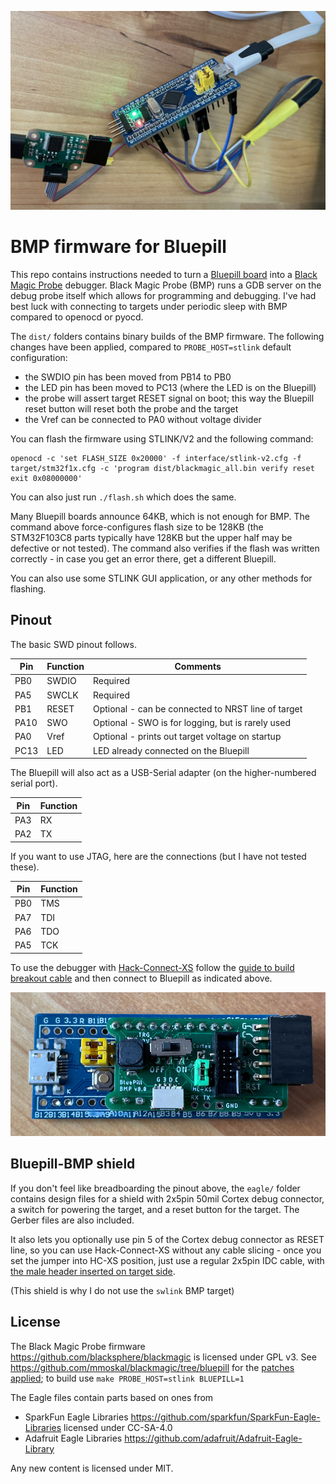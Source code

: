 ![Image of Bluepill used as a BMP debugger](img/bluepill-in-action.jpg)

# BMP firmware for Bluepill

This repo contains instructions needed to turn a [Bluepill board](https://stm32-base.org/boards/STM32F103C8T6-Blue-Pill.html)
into a [Black Magic Probe](https://github.com/blacksphere/blackmagic/wiki) debugger.
Black Magic Probe (BMP) runs a GDB server on the debug probe itself which allows for programming and debugging.
I've had best luck with connecting to targets under periodic sleep with BMP compared to openocd or pyocd.

The `dist/` folders contains binary builds of the BMP firmware.
The following changes have been applied, compared to `PROBE_HOST=stlink` default configuration:
* the SWDIO pin has been moved from PB14 to PB0
* the LED pin has been moved to PC13 (where the LED is on the Bluepill)
* the probe will assert target RESET signal on boot; this way the Bluepill reset button will reset both the probe and the target
* the Vref can be connected to PA0 without voltage divider

You can flash the firmware using STLINK/V2 and the following command:

```
openocd -c 'set FLASH_SIZE 0x20000' -f interface/stlink-v2.cfg -f target/stm32f1x.cfg -c 'program dist/blackmagic_all.bin verify reset exit 0x08000000'
```

You can also just run `./flash.sh` which does the same.

Many Bluepill boards announce 64KB, which is not enough for BMP.
The command above force-configures flash size to be 128KB
(the STM32F103C8 parts typically have 128KB but the upper half may be defective or not tested).
The command also verifies if the flash was written correctly - in case you get an error there, get a different Bluepill.

You can also use some STLINK GUI application, or any other methods for flashing.

## Pinout

The basic SWD pinout follows.

|Pin |Function| Comments
|----|--------| ------------
|PB0 |SWDIO   | Required
|PA5 |SWCLK   | Required
|PB1 |RESET   | Optional - can be connected to NRST line of target
|PA10|SWO     | Optional - SWO is for logging, but is rarely used
|PA0 |Vref    | Optional - prints out target voltage on startup
|PC13|LED     | LED already connected on the Bluepill

The Bluepill will also act as a USB-Serial adapter (on the higher-numbered serial port).

|Pin |Function|
|----|--------|
|PA3 |RX      |
|PA2 |TX      |

If you want to use JTAG, here are the connections (but I have not tested these).

|Pin |Function|
|----|--------|
|PB0 |TMS     |
|PA7 |TDI     |
|PA6 |TDO     |
|PA5 |TCK     |

To use the debugger with [Hack-Connect-XS](https://arcade.makecode.com/hardware/dbg)
follow the [guide to build breakout cable](https://arcade.makecode.com/hardware/dbg#breakout-cable)
and then connect to Bluepill as indicated above.

![Bluepill BMP shield assembled](img/bluepill-bmp-shield.jpg)

## Bluepill-BMP shield

If you don't feel like breadboarding the pinout above,
the `eagle/` folder contains design files for a shield with 2x5pin 50mil Cortex debug connector,
a switch for powering the target, and a reset button for the target.
The Gerber files are also included.

It also lets you optionally use pin 5 of the Cortex debug connector as RESET line,
so you can use Hack-Connect-XS without any cable slicing - once you set the jumper into HC-XS position,
just use a regular 2x5pin IDC cable, with
[the male header inserted on target side](https://arcade.makecode.com/hardware/dbg#target-end).

(This shield is why I do not use the `swlink` BMP target)

## License

The Black Magic Probe firmware https://github.com/blacksphere/blackmagic
is licensed under GPL v3.
See https://github.com/mmoskal/blackmagic/tree/bluepill for the
[patches applied](https://github.com/blacksphere/blackmagic/compare/master...mmoskal:bluepill?expand=1);
to build use `make PROBE_HOST=stlink BLUEPILL=1`

The Eagle files contain parts based on ones from 
* SparkFun Eagle Libraries https://github.com/sparkfun/SparkFun-Eagle-Libraries licensed under CC-SA-4.0
* Adafruit Eagle Libraries https://github.com/adafruit/Adafruit-Eagle-Library

Any new content is licensed under MIT.
